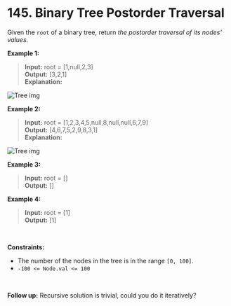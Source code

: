 # 145. Binary Tree Postorder Traversal

Given the `root` of a binary tree, return *the postorder traversal of its nodes' values.*

**Example 1:**

>**Input:** root = [1,null,2,3] <br>
**Output:** [3,2,1] <br>
**Explanation:**

![Tree img](https://assets.leetcode.com/uploads/2024/08/29/screenshot-2024-08-29-202743.png)

**Example 2:**

>**Input:** root = [1,2,3,4,5,null,8,null,null,6,7,9] <br>
**Output:** [4,6,7,5,2,9,8,3,1] <br>
**Explanation:** <br>

![Tree img](https://assets.leetcode.com/uploads/2024/08/29/tree_2.png)

**Example 3:**

>**Input:** root = [] <br>
**Output:** []

**Example 4:**

>**Input:** root = [1] <br>
**Output:** [1]

<br>

**Constraints:**

- The number of the nodes in the tree is in the range `[0, 100]`.
- `-100 <= Node.val <= 100`

<br>

**Follow up:** Recursive solution is trivial, could you do it iteratively?